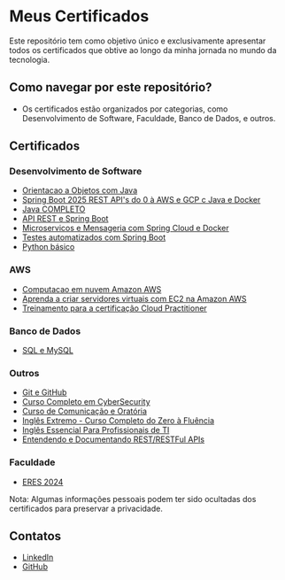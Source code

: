 # Meus Certificados

Este repositório tem como objetivo único e exclusivamente apresentar todos os certificados que obtive ao longo da minha jornada no mundo da tecnologia.

## Como navegar por este repositório?

- Os certificados estão organizados por categorias, como Desenvolvimento de Software, Faculdade, Banco de Dados, e outros.

## Certificados

### Desenvolvimento de Software
- [Orientacao a Objetos com Java](./assets/Orientacao-a-Objetos-com-Java.pdf)
- [Spring Boot 2025 REST API's do 0 à AWS e GCP c Java e Docker](./assets/Spring-Boot-REST-APIs-AWS.pdf)
- [Java COMPLETO](./assets/Java-COMPLETO.pdf)
- [API REST e Spring Boot](./assets/API-REST-e-Spring-Boot.pdf)
- [Microservicos e Mensageria com Spring Cloud e Docker](./assets/Microservicos-e-Mensageria-com-Spring-Cloud-e-Docker.pdf)
- [Testes automatizados com Spring Boot](./assets/Testes-automatizados-com-Spring-Boot.pdf)
- [Python básico](./assets/python-basico.pdf)

### AWS
- [Computacao em nuvem Amazon AWS](./assets/Computacao-em-nuvem-Amazon-AWS.pdf)
- [Aprenda a criar servidores virtuais com EC2 na Amazon AWS](./assets/Aprenda-a-criar-servidores-virtuais-com-EC2-na-Amazon-AWS.pdf)
- [Treinamento para a certificação Cloud Practitioner](./assets/treinamento-cloud-practitioner.pdf)

### Banco de Dados
- [SQL e MySQL](./assets/SQL-e-MySQL.pdf)

### Outros
- [Git e GitHub](./assets/Git-e-GitHub.pdf)
- [Curso Completo em CyberSecurity](./assets/Curso-Completo-em-Cyber-Security.pdf)
- [Curso de Comunicação e Oratória](./assets/comunicacao-e-oratoria.pdf)
- [Inglês Extremo - Curso Completo do Zero à Fluência](./assets/Ingles-extremo.pdf)
- [Inglês Essencial Para Profissionais de TI](./assets/Ingles-para-TI.pdf)
- [Entendendo e Documentando REST/RESTFul APIs](./assets/entendendo-documentando-rest-restful-apis.pdf)

### Faculdade
- [ERES 2024](./assets/ERES2024.pdf)

Nota: Algumas informações pessoais podem ter sido ocultadas dos certificados para preservar a privacidade.

## Contatos

- [LinkedIn](https://www.linkedin.com/in/henriquejornada/)
- [GitHub](https://github.com/jornadev)
